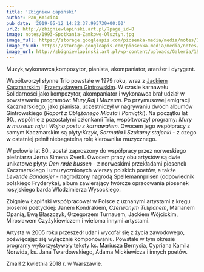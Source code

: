 ```yaml
---
title: 'Zbigniew Łapiński'
author: Pan_Kmicic4
pub_date: '2019-05-12 14:22:37.995730+00:00'
url2: http://zbigniewlapinski.art.pl/?page_id=8
image: notes/1993-Spotkania-Zamkowe-Olsztyn.jpg
image_full: https://storage.googleapis.com/piosenka-media/media/notes/1993-Spotkania-Zamkowe-Olsztyn.jpg
image_thumb: https://storage.googleapis.com/piosenka-media/media/notes/1993-Spotkania-Zamkowe-Olsztyn.jpg.0x300_q85_upscale.jpg
image_url: http://zbigniewlapinski.art.pl/wp-content/uploads/Galeria/1993-Spotkania-Zamkowe-Olsztyn.jpg?fbclid=IwAR3e_Ve43whUaLslTtNR680aiHCaIpXDoyMoRjKekIULG1d37qIku2We4bI
---
```


Muzyk,wykonawca,kompozytor, pianista, akompaniator, aranżer i dyrygent.

Współtworzył słynne Trio powstałe w 1979 roku, wraz z [Jackiem Kaczmarskim](https://www.piosenkaztekstem.pl/spiewnik/jacek\-kaczmarski/) i [Przemysławem Gintrowskim](https://www.piosenkaztekstem.pl/spiewnik/przemyslaw\-gintrowski/). W czasie karnawału Solidarności jako kompozytor, akompaniator i wykonawca brał udział w powstawaniu programów: _Mury_,_Raj_  i _Muzeum_. Po przymusowej emigracji Kaczmarskiego, jako pianista, uczestniczył w nagrywaniu dwóch albumów Gintrowskiego \(_Raport z Oblężonego Miasta_ i _Pamiątki_\). Na początku lat 90., wspólnie z pozostałymi członkami Tria, współtworzył programy: _Mury w muzeum raju_ i _Wojna postu z karnawałem_. Owocem jego współpracy z samym Kaczmarskim są płyty:_Krzyk_, _Sarmatia_ i _Szukamy stajenki_ \- z czego w ostatniej pełnił niebagatelną rolę kierownika muzycznego.

W połowie lat 80., został zaproszony do współpracy przez norweskiego pieśniarza Jørna Simena Øverli. Owocem pracy obu artystów są dwie unikatowe płyty: _Den røde bussen_ \- z norweskimi przekładami piosenek Kaczmarskiego i umuzycznionych wierszy polskich poetów, a także _Levende Bandasjer_ \- nagrodzony nagrodą Spellemannprisen \(odpowiednik polskiego Fryderyka\), album zawierający twórcze opracowania piosenek rosyjskiego barda Włodzimierza Wysockiego.

Zbigniew Łapiński współpracował w Polsce z  uznanymi artystami z kręgu piosenki poetyckiej: Janem Kondrakiem, _Czerwonym Tulipanem_, Marianem Opanią, Ewą Błaszczyk, Grzegorzem Turnauem, Jackiem Wójcickim, Mirosławem Czyżykiewiczem i wieloma innymi artystami.

Artysta w 2005 roku przeszedł udar i wycofał się z życia zawodowego, poświęcając się wyłącznie komponowaniu. Powstałe w tym okresie programy wykorzystywały teksty ks. Mariusza Bernysia, Cypriana Kamila Norwida, ks. Jana Twardowskiego, Adama Mickiewicza i innych poetów.

Zmarł 2 kwietnia 2018 r. w Warszawie.